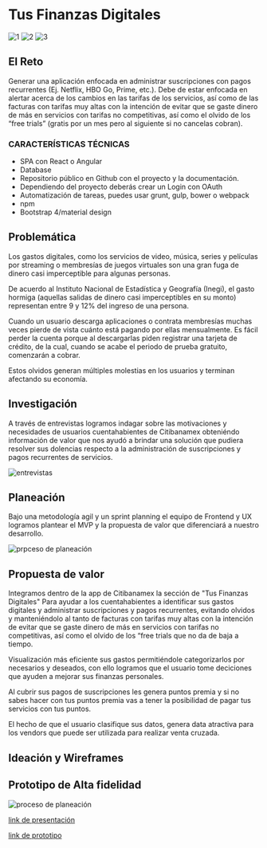 
# Tus Finanzas Digitales

![1](https://user-images.githubusercontent.com/27248841/49710313-35579f80-fbfe-11e8-98e4-aea2b63b3d94.png)  ![2](https://user-images.githubusercontent.com/27248841/49710367-8f586500-fbfe-11e8-9d4c-6ed9676c0ebf.png)  ![3](https://user-images.githubusercontent.com/27248841/49710364-8a93b100-fbfe-11e8-9b02-1a852e950328.png)




## El Reto

Generar una aplicación enfocada en administrar suscripciones con pagos recurrentes (Ej. Netflix, HBO Go, Prime, etc.). Debe de estar enfocada en alertar acerca de los cambios en las tarifas de los servicios, así como de las facturas con tarifas muy altas con la intención de evitar que se gaste dinero de más en servicios con tarifas no competitivas, así como el olvido de los “free trials” (gratis por un mes pero al siguiente si no cancelas cobran). 

### CARACTERÍSTICAS TÉCNICAS

* SPA con React o Angular
* Database <opcional>
* Repositorio público en Github con el proyecto y la documentación. 
* Dependiendo del proyecto deberás crear un Login con OAuth
* Automatización de tareas, puedes usar grunt, gulp, bower o webpack
* npm
* Bootstrap 4/material design


## Problemática

Los gastos digitales, como los servicios de video, música, series y películas por streaming o membresías de juegos virtuales son una gran fuga de dinero casi imperceptible para algunas personas.

De acuerdo al Instituto Nacional de Estadística y Geografía (Inegi), el gasto hormiga (aquellas salidas de dinero casi imperceptibles en su monto) representan entre 9 y 12% del ingreso de una persona.

Cuando un usuario descarga aplicaciones o contrata membresías muchas veces pierde de vista cuánto está pagando por ellas mensualmente. Es fácil perder la cuenta porque al descargarlas piden registrar una tarjeta de crédito, de la cual, cuando se acabe el periodo de prueba gratuito, comenzarán a cobrar.

Estos olvidos generan múltiples molestias en los usuarios y terminan afectando su economía. 

## Investigación

A través de entrevistas logramos indagar sobre las motivaciones y necesidades de usuarios cuentahabientes de Citibanamex obteniéndo información de valor que nos ayudó a brindar una solución que pudiera resolver sus dolencias respecto a la administración de suscripciones y pagos recurrentes de servicios.

![entrevistas](./src/images/servicios.png)

## Planeación

Bajo una metodología agil y un sprint planning el equipo de Frontend y UX logramos plantear el MVP y la propuesta de valor que diferenciará a nuestro desarrollo.

![prpceso de planeación](./src/images/planeacion.png)

## Propuesta de valor
Integramos dentro de la app de Citibanamex la sección de "Tus Finanzas Digitales" Para ayudar a los cuentahabientes a identificar sus gastos digitales y administrar suscripciones y pagos recurrentes, evitando olvidos y manteniéndolo al tanto de  facturas con tarifas muy altas con la intención de evitar que se gaste dinero de más en servicios con tarifas no competitivas, así como el olvido de los “free trials que no da de baja a tiempo.

Visualización más eficiente sus gastos permitiéndole categorizarlos por necesarios y deseados, con ello logramos que el usuario tome deciciones que ayuden a mejorar sus finanzas personales.

Al cubrir sus pagos de suscripciones les genera puntos premia y si no sabes hacer con tus puntos premia vas a tener la posibilidad de pagar tus servicios con tus puntos.

El hecho de que el usuario clasifique sus datos, genera data atractiva para los vendors que puede ser utilizada para realizar venta cruzada.

## Ideación y Wireframes


## Prototipo de Alta fidelidad
![proceso de planeación](./src/images/sketch.png)

[link de presentación](https://docs.google.com/presentation/d/1hCC97XOYwBAHMIG81NWlnF0G94NoJ9TXyyNGo5cxBks/edit?usp=sharing)

[link de prototipo](https://www.figma.com/proto/TGRGz1Zmia2TY4IUs7wWAxEG/Citi-Banamex-Talen-Fest?node-id=0%3A1&scaling=scale-down)
